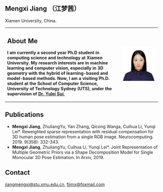 ## Mengxi Jiang （江梦茜）
Xiamen University, China.
<table border="0">
  <tr>
    <td width="75%">
      <h2>About Me</h2>
      <p><b>I am currently a second year Ph.D student in computing science and technology at Xiamen University. My research interests are in machine learning and computer vision, especially in 3D geometry with the hybrid of learning-based and model-based methods. Now, I am a visiting Ph.D. student at the School of Computer Science, University of Technology Sydney (UTS), under the supervision of <a href="https://yuleisui.github.io/">Dr. Yulei Sui.</a></b></p>    </td>
    <td width="35%">
      <img src="jiangmengxi.jpg" width="100%">  
    </td>
  </tr>
</table>

## Publications
<ul>
<li><b>Mengxi Jiang</b>, ZhuliangYu, Yan Zhang, Qicong Wanga, Cuihua Li, Yunqi Lei*. Reweighted sparse representation with residual compensation for 3D human pose estimation from a single RGB image. Neurocomputing. 2019. 9(358): 332-343. </li>  
<li><b>Mengxi Jiang</b>, ZhuliangYu, Cuihua Li, Yunqi Lei*. Joint Representation of Multiple Geometric Priors via a Shape Decomposition Model for Single Monocular 3D Pose Estimation. In Arxiv, 2019.</li>
</ul>

## Contact
<a href="mailto:jiangmengxi@stu.xmu.edu.cn">jiangmengxi@stu.xmu.edu.cn</a>, <a href="mailto:fjjmx@foxmail.com">fjjmx@foxmail.com</a>
